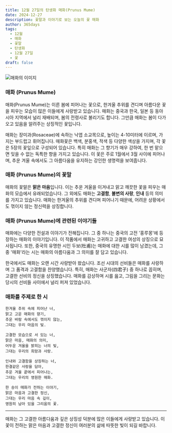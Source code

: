 ```yaml
---
title: 12월 27일의 탄생화 매화(Prunus Mume)
date: 2024-12-27
description: 꽃말과 이야기로 보는 오늘의 꽃 매화
author: 365days
tags:
  - 12월
  - 매화
  - 꽃말
  - 탄생화
  - 12월 27일
  - 꽃
draft: false
---
```



![매화의 이미지](https://cdn.pixabay.com/photo/2020/04/29/08/10/plum-blossoms-5107763_1280.jpg#center)


### 매화 (Prunus Mume)

매화(Prunus Mume)는 이른 봄에 피어나는 꽃으로, 한겨울 추위를 견디며 아름다운 꽃을 피우는 모습이 많은 이들에게 사랑받고 있습니다. 매화는 중국과 한국, 일본 등 동아시아 지역에서 널리 재배되며, 봄의 전령사로 불리기도 합니다. 그만큼 매화는 봄이 다가오고 있음을 알려주는 상징적인 꽃입니다.

매화는 장미과(Rosaceae)에 속하는 낙엽 소교목으로, 높이는 4-10미터에 이르며, 가지는 부드럽고 휘어집니다. 매화꽃은 백색, 분홍색, 적색 등 다양한 색상을 가지며, 각 꽃은 5장의 꽃잎으로 구성되어 있습니다. 특히 매화는 그 향기가 매우 강하여, 한 번 맡으면 잊을 수 없는 독특한 향을 가지고 있습니다. 이 꽃은 주로 1월에서 3월 사이에 피어나며, 추운 겨울 속에서도 그 아름다움을 유지하는 강인한 생명력을 보여줍니다.

### 매화 (Prunus Mume)의 꽃말

매화의 꽃말은 **맑은 마음**입니다. 이는 추운 겨울을 이겨내고 맑고 깨끗한 꽃을 피우는 매화의 모습에서 유래되었습니다. 그 외에도 매화는 **고결함**, **불변의 사랑**, **인내** 등의 의미를 가지고 있습니다. 매화는 한겨울의 추위를 견디며 피어나기 때문에, 어려운 상황에서도 꺾이지 않는 정신력을 상징합니다.

### 매화 (Prunus Mume)에 관련된 이야기들

매화에는 다양한 전설과 이야기가 전해집니다. 그 중 하나는 중국의 고전 '홍루몽'에 등장하는 매화의 이야기입니다. 이 작품에서 매화는 고귀하고 고결한 여성의 상징으로 묘사됩니다. 또한, 중국의 유명한 시인 두보(杜甫)는 매화에 대한 시를 많이 남겼는데, 그 중 '매화'라는 시는 매화의 아름다움과 그 의미를 잘 담고 있습니다.

한국에서도 매화는 오랜 시간 사랑받아 왔습니다. 조선 시대의 선비들은 매화를 사랑하며 그 품격과 고결함을 찬양했습니다. 특히, 매화는 사군자(四君子) 중 하나로 꼽히며, 고결한 선비의 정신을 상징했습니다. 매화를 감상하며 시를 읊고, 그림을 그리는 문화는 당시의 선비들 사이에서 널리 퍼져 있었습니다.

### 매화를 주제로 한 시

	한겨울 추위 속에 피어난 너,  
	맑고 고운 매화의 향기,  
	추운 바람 속에서도 꺾이지 않는,  
	그대는 우리 마음의 빛.
	
	고결한 모습으로 서 있는 너,  
	맑은 마음, 매화의 의미,  
	어두운 겨울을 밝히는 너의 빛,  
	그대는 우리의 희망과 사랑.
	
	인내와 고결함을 상징하는 너,  
	한결같은 사랑을 담아,  
	추운 겨울 끝에서 피어나는,  
	그대는 우리의 영원한 매화.
	
	한 송이 매화가 전하는 이야기,  
	맑은 마음과 고결한 정신,  
	그대는 우리 마음 속 깊이,  
	영원히 남아 있을 그리움의 꽃.

---

매화는 그 고결한 아름다움과 깊은 상징성 덕분에 많은 이들에게 사랑받고 있습니다. 이 꽃이 전하는 맑은 마음과 고결한 정신이 여러분의 삶에 따뜻한 빛이 되길 바랍니다.
